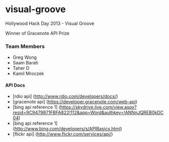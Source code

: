 visual-groove
==========

Hollywood Hack Day 2013 - Visual Groove

Winner of Gracenote API Prize

### Team Members
- Greg Wong
- Saam Barati
- Taher D
- Kamil Mroczek

#### API Docs
* [rdio api] (http://www.rdio.com/developers/docs/)
* [gracenote api] (https://developer.gracenote.com/web-api)
* [bing api reference 1] (https://skydrive.live.com/view.aspx?resid=9C9479871FBFA822!112&app=Word&authkey=!ANNnJQREB0kDC04)
* [bing api reference 1] (http://www.bing.com/developers/s/APIBasics.html)
* [flickr api] (http://www.flickr.com/services/api/)

